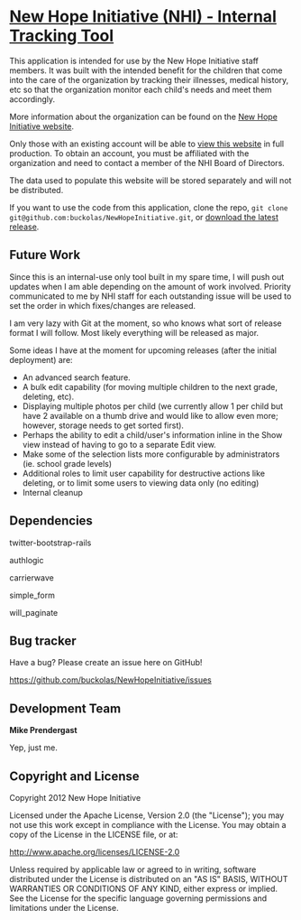 [New Hope Initiative (NHI) - Internal Tracking Tool](http://newhopeinitiative.org)
====================================================

This application is intended for use by the New Hope Initiative staff members. It was built with the intended benefit for the children that come into the care of the organization by tracking their illnesses, medical history, etc so that the organization monitor each child's needs and meet them accordingly. 

More information about the organization can be found on the [New Hope Initiative website](http://newhopeinitiative.org).

Only those with an existing account will be able to [view this website]() in full production. To obtain an account, you must be affiliated with the organization and need to contact a member of the NHI Board of Directors. 

The data used to populate this website will be stored separately and will not be distributed.

If you want to use the code from this application, clone the repo, `git clone git@github.com:buckolas/NewHopeInitiative.git`, or [download the latest release](https://github.com/buckolas/NewHopeInitiative/zipball/master).



Future Work
-----------

Since this is an internal-use only tool built in my spare time, I will push out updates when I am able depending on the amount of work involved. Priority communicated to me by NHI staff for each outstanding issue will be used to set the order in which fixes/changes are released. 

I am very lazy with Git at the moment, so who knows what sort of release format I will follow. Most likely everything will be released as major.

Some ideas I have at the moment for upcoming releases (after the initial deployment) are:
- An advanced search feature.
- A bulk edit capability (for moving multiple children to the next grade, deleting, etc).
- Displaying multiple photos per child (we currently allow 1 per child but have 2 available on a thumb drive and would like to allow even more; however, storage needs to get sorted first).
- Perhaps the ability to edit a child/user's information inline in the Show view instead of having to go to a separate Edit view.
- Make some of the selection lists more configurable by administrators (ie. school grade levels)
- Additional roles to limit user capability for destructive actions like deleting, or to limit some users to viewing data only (no editing)
- Internal cleanup



Dependencies
------------

twitter-bootstrap-rails

authlogic

carrierwave

simple_form

will_paginate



Bug tracker
-----------

Have a bug? Please create an issue here on GitHub!

https://github.com/buckolas/NewHopeInitiative/issues



Development Team 
----------------

**Mike Prendergast**

Yep, just me.



Copyright and License
---------------------

Copyright 2012 New Hope Initiative

Licensed under the Apache License, Version 2.0 (the "License");
you may not use this work except in compliance with the License.
You may obtain a copy of the License in the LICENSE file, or at:

   http://www.apache.org/licenses/LICENSE-2.0

Unless required by applicable law or agreed to in writing, software
distributed under the License is distributed on an "AS IS" BASIS,
WITHOUT WARRANTIES OR CONDITIONS OF ANY KIND, either express or implied.
See the License for the specific language governing permissions and
limitations under the License.